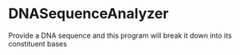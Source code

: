 # DNASequenceAnalyzer
Provide a DNA sequence and this program will break it down into its constituent bases
